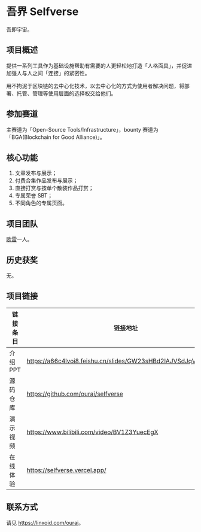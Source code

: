 # 吾界 Selfverse

吾即宇宙。

## 项目概述

提供一系列工具作为基础设施帮助有需要的人更轻松地打造「人格面具」，并促进加强人与人之间「连接」的紧密性。

用不拘泥于区块链的去中心化技术，以去中心化的方式为使用者解决问题，将部署、托管、管理等使用层面的选择权交给他们。

## 参加赛道

主赛道为「Open-Source Tools/Infrastructure」，bounty 赛道为「BGA(Blockchain for Good Alliance)」。

## 核心功能

1. 文章发布与展示；
2. 付费合集作品发布与展示；
3. 直接打赏与按单个散装作品打赏；
4. 专属荣誉 SBT；
5. 不同角色的专属页面。

## 项目团队

[欧雷](https://github.com/ourai)一人。

## 历史获奖

无。

## 项目链接

| 链接条目 | 链接地址 |
| --- | --- |
| 介绍 PPT | <https://a66c4lvoi8.feishu.cn/slides/GW23sHBd2lAJVSdJqVlcd9Jan7f> |
| 源码仓库 | <https://github.com/ourai/selfverse> |
| 演示视频 | <https://www.bilibili.com/video/BV1Z3YuecEgX> |
| 在线体验 | <https://selfverse.vercel.app/> |

## 联系方式

请见 <https://linxoid.com/ourai>。

